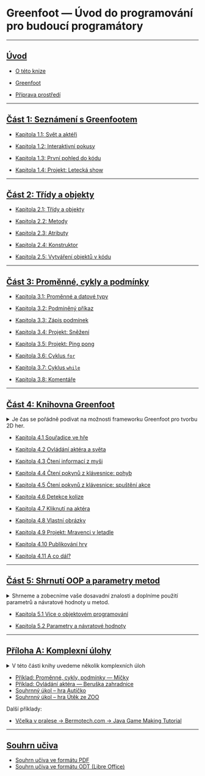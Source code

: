 # Greenfoot &mdash; Úvod do programování pro budoucí programátory

---
## [Úvod](000_uvod/README.md)

- [O této knize](000_uvod/01_o-knize.md)

- [Greenfoot](000_uvod/02_greenfoot.md)

- [Příprava prostředí](000_uvod/03_priprava.md)

---
## [Část 1: Seznámení s Greenfootem](010_seznameni-s-greenfootem/)

- [Kapitola 1.1: Svět a&nbsp;aktéři](010_seznameni-s-greenfootem/01_svet-a-akteri.md)

- [Kapitola 1.2: Interaktivní pokusy](010_seznameni-s-greenfootem/02_interaktivni-pokusy.md)

- [Kapitola 1.3: První pohled do kódu](010_seznameni-s-greenfootem/03_kod.md)

- [Kapitola 1.4: Projekt: Letecká show](010_seznameni-s-greenfootem/040_prj-letecka-show.md)

---
## [Část 2: Třídy a objekty](020_tridy/)

 - [Kapitola 2.1: Třídy a&nbsp;objekty](020_tridy/01_tridy.md)
 
 - [Kapitola 2.2: Metody](020_tridy/02_metody.md)

 - [Kapitola 2.3: Atributy](020_tridy/03_atributy.md)

 - [Kapitola 2.4: Konstruktor](020_tridy/04_konstruktor.md)

 - [Kapitola 2.5: Vytváření objektů v&nbsp;kódu](020_tridy/05_new.md)

---
## [Část 3: Proměnné, cykly a podmínky](030_promenne-podminky-cykly/)

 - [Kapitola 3.1: Proměnné a&nbsp;datové typy](030_promenne-podminky-cykly/010_promenne-datove-typy.md)
 
 - [Kapitola 3.2: Podmíněný příkaz](030_promenne-podminky-cykly/020_if.md)

 - [Kapitola 3.3: Zápis podmínek](030_promenne-podminky-cykly/030_podminky.md)
 
 - [Kapitola 3.4: Projekt: Sněžení](030_promenne-podminky-cykly/040_prj-snezeni-1.md)
 
 - [Kapitola 3.5: Projekt: Ping pong](030_promenne-podminky-cykly/045_prj-pingpong.md)
 
 - [Kapitola 3.6: Cyklus `for`](030_promenne-podminky-cykly/050_for.md)
 
 - [Kapitola 3.7: Cyklus `while`](030_promenne-podminky-cykly/060_while.md)
 
 - [Kapitola 3.8: Komentáře](030_promenne-podminky-cykly/070_komentare.md)

---
## [Část 4: Knihovna Greenfoot](040_greenfoot/)

<details><summary>Je čas se pořádně podívat na možnosti frameworku Greenfoot pro tvorbu 2D her.</summary>
Vyzkoušíš si ovládání aktéra pomocí myši i&nbsp;klávesnice. Také si ukážeme jak detekovat kolize aktérů.
</details>

 - [Kapitola 4.1 Souřadice ve hře](040_greenfoot/010_souradnice.md)

 - [Kapitola 4.2 Ovládání aktéra a&nbsp;světa](040_greenfoot/020_akter-a-svet.md)

 - [Kapitola 4.3 Čtení informací z&nbsp;myši](040_greenfoot/030_mys.md)

 - [Kapitola 4.4 Čtení pokynů z&nbsp;klávesnice: pohyb](040_greenfoot/040_klavesnice-pohyb.md)

 - [Kapitola 4.5 Čtení pokynů z&nbsp;klávesnice: spuštění akce](040_greenfoot/050_klavesnice-akce.md)

 - [Kapitola 4.6 Detekce kolize](040_greenfoot/060_kolize.md)

 - [Kapitola 4.7 Kliknutí na aktéra](040_greenfoot/070_kliknuti.md)

 - [Kapitola 4.8 Vlastní obrázky](040_greenfoot/080_vlastni-obrazky.md)

 - [Kapitola 4.9 Projekt: Mravenci v&nbsp;letadle](040_greenfoot/090_projekt-mravenci.md)

 - [Kapitola 4.10 Publikování hry](040_greenfoot/100_publikovani-hry.md)

 - [Kapitola 4.11 A&nbsp;co dál?](040_greenfoot/110_co-dal.md)

---
## [Část 5: Shrnutí OOP a&nbsp;parametry metod](050_shrnuti/)

<details><summary>Shrneme a&nbsp;zobecníme vaše dosavadní znalosti a&nbsp;doplníme použití parametrů a&nbsp;návratové hodnoty u&nbsp;metod.</summary>

V&nbsp;této části knihy shrneme a&nbsp;zobecníme vaše dosavadní znalosti z&nbsp;objektového programování a&nbsp;zápisu kódu obecně.

Doplníme také možnost použití parametrů a&nbsp;návratové hodnoty u&nbsp;metod, které jsme sice mnohokrát využívali, ale zatím je neumíme zapsat u&nbsp;svých vlastních metod a&nbsp;konstruktorů.</details>

 - [Kapitola 5.1 Více o&nbsp;objektovém programování](050_shrnuti/010_oop.md)

 - [Kapitola 5.2 Parametry a&nbsp;návratové hodnoty](050_shrnuti/020_parametry.md)

---
## [Příloha A: Komplexní úlohy](810_priloha-a/)
<details><summary>V&nbsp;této části knihy uvedeme několik komplexních úloh</summary>
V&nbsp;této části knihy uvedeme několik komplexních úloh, které využívají znalosti ze všech předchozích částí. 

Můžeš si tedy vyzkoušet vytvořit vlastní hru a&nbsp;zároveň si ověřit, jak jsi zvládl(a) učivo 1.&nbsp;ročníku.
</details>

- [Příklad: Proměnné, cykly, podmínky &mdash; Míčky](810_priloha-a/010_promenne-cykly-podminky-micky.md)
- [Příklad: Ovládání aktéra &mdash; Beruška zahradnice](810_priloha-a/020_ovladani-aktera-beruska-zahradnice.md)
- [Souhrnný úkol – hra Autíčko](810_priloha-a/030_hra-auticko.md)
- [Souhrnný úkol – hra Útěk ze ZOO](810_priloha-a/040_hra-utek-ze-zoo.md)

Další příklady:
- [Včelka v&nbsp;pralese &rarr; Bermotech.com &rarr; Java Game Making Tutorial](https://www.bermotech.com/java-game-making-tutorial/)

---
## [Souhrn učiva](souhrn/)

- [Souhrn učiva ve formátu PDF](souhrn/uvod-pro1-souhrn.pdf)
- [Souhrn učiva ve formátu ODT (Libre Office)](souhrn/uvod-pro1-souhrn.odt)

